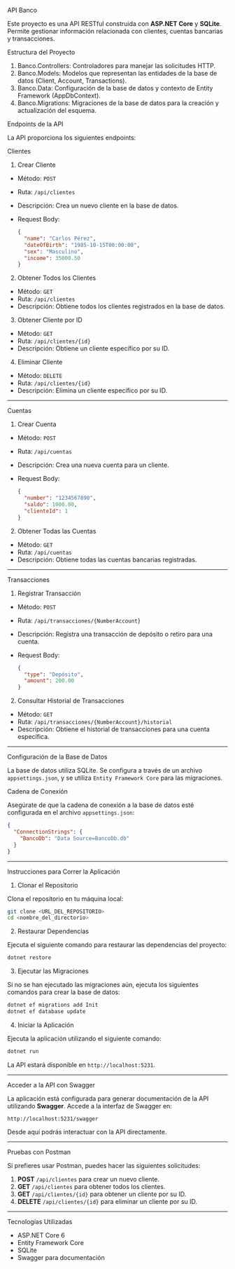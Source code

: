 

API Banco

Este proyecto es una API RESTful construida con **ASP.NET Core** y **SQLite**. Permite gestionar información relacionada con clientes, cuentas bancarias y transacciones.

Estructura del Proyecto

1. Banco.Controllers: Controladores para manejar las solicitudes HTTP.
2. Banco.Models: Modelos que representan las entidades de la base de datos (Client, Account, Transactions).
3. Banco.Data: Configuración de la base de datos y contexto de Entity Framework (AppDbContext).
4. Banco.Migrations: Migraciones de la base de datos para la creación y actualización del esquema.

Endpoints de la API

La API proporciona los siguientes endpoints:

Clientes

1. Crear Cliente

* Método: `POST`
* Ruta: `/api/clientes`
* Descripción: Crea un nuevo cliente en la base de datos.
* Request Body:

  ```json
  {
    "name": "Carlos Pérez",
    "dateOfBirth": "1985-10-15T00:00:00",
    "sex": "Masculino",
    "income": 35000.50
  }
  ```
2. Obtener Todos los Clientes

* Método: `GET`
* Ruta: `/api/clientes`
* Descripción: Obtiene todos los clientes registrados en la base de datos.

3. Obtener Cliente por ID

* Método: `GET`
* Ruta: `/api/clientes/{id}`
* Descripción: Obtiene un cliente específico por su ID.

4. Eliminar Cliente

* Método: `DELETE`
* Ruta: `/api/clientes/{id}`
* Descripción: Elimina un cliente específico por su ID.

---

Cuentas

1. Crear Cuenta

* Método: `POST`
* Ruta: `/api/cuentas`
* Descripción: Crea una nueva cuenta para un cliente.
* Request Body:

  ```json
  {
    "number": "1234567890",
    "saldo": 1000.00,
    "clienteId": 1
  }
  ```

2. Obtener Todas las Cuentas

* Método: `GET`
* Ruta: `/api/cuentas`
* Descripción: Obtiene todas las cuentas bancarias registradas.

---
Transacciones

1. Registrar Transacción

* Método: `POST`
* Ruta: `/api/transacciones/{NumberAccount}`
* Descripción: Registra una transacción de depósito o retiro para una cuenta.
* Request Body:

  ```json
  {
    "type": "Depósito",
    "amount": 200.00
  }
  ```

2. Consultar Historial de Transacciones

* Método: `GET`
* Ruta: `/api/transacciones/{NumberAccount}/historial`
* Descripción: Obtiene el historial de transacciones para una cuenta específica.

---
Configuración de la Base de Datos

La base de datos utiliza SQLite. Se configura a través de un archivo `appsettings.json`, y se utiliza `Entity Framework Core` para las migraciones.

Cadena de Conexión

Asegúrate de que la cadena de conexión a la base de datos esté configurada en el archivo `appsettings.json`:

```json
{
  "ConnectionStrings": {
    "BancoDb": "Data Source=BancoDb.db"
  }
}
```

---

Instrucciones para Correr la Aplicación

1. Clonar el Repositorio

Clona el repositorio en tu máquina local:

```bash
git clone <URL_DEL_REPOSITORIO>
cd <nombre_del_directorio>
```

2. Restaurar Dependencias

Ejecuta el siguiente comando para restaurar las dependencias del proyecto:

```bash
dotnet restore
```

3. Ejecutar las Migraciones

Si no se han ejecutado las migraciones aún, ejecuta los siguientes comandos para crear la base de datos:

```bash
dotnet ef migrations add Init
dotnet ef database update
```

4. Iniciar la Aplicación

Ejecuta la aplicación utilizando el siguiente comando:

```bash
dotnet run
```

La API estará disponible en `http://localhost:5231`.

---

Acceder a la API con Swagger

La aplicación está configurada para generar documentación de la API utilizando **Swagger**. Accede a la interfaz de Swagger en:

```
http://localhost:5231/swagger
```

Desde aquí podrás interactuar con la API directamente.

---

Pruebas con Postman

Si prefieres usar Postman, puedes hacer las siguientes solicitudes:

1. **POST** `/api/clientes` para crear un nuevo cliente.
2. **GET** `/api/clientes` para obtener todos los clientes.
3. **GET** `/api/clientes/{id}` para obtener un cliente por su ID.
4. **DELETE** `/api/clientes/{id}` para eliminar un cliente por su ID.

---

Tecnologías Utilizadas

* ASP.NET Core 6
* Entity Framework Core
* SQLite
* Swagger para documentación

